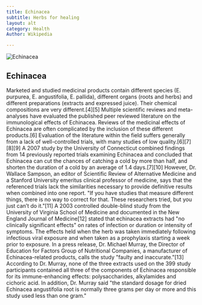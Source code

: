 ```yaml
---
title: Echinacea
subtitle: Herbs for healing
layout: alt
category: Health
Author: Wikipedia

---
```


![Echinacea](http://upload.wikimedia.org/wikipedia/commons/b/b4/EchinaceaPurpureaMaxima1a.UME.JPG)

## Echinacea

Marketed and studied medicinal products contain different species (E. purpurea, E. angustifolia, E. pallida), different organs (roots and herbs) and different preparations (extracts and expressed juice). Their chemical compositions are very different.[4][5]
Multiple scientific reviews and meta-analyses have evaluated the published peer reviewed literature on the immunological effects of Echinacea. Reviews of the medicinal effects of Echinacea are often complicated by the inclusion of these different products.[6] Evaluation of the literature within the field suffers generally from a lack of well-controlled trials, with many studies of low quality.[6][7][8][9]
A 2007 study by the University of Connecticut combined findings from 14 previously reported trials examining Echinacea and concluded that Echinacea can cut the chances of catching a cold by more than half, and shorten the duration of a cold by an average of 1.4 days.[7][10] However, Dr. Wallace Sampson, an editor of Scientific Review of Alternative Medicine and a Stanford University emeritus clinical professor of medicine, says that the referenced trials lack the similarities necessary to provide definitive results when combined into one report. "If you have studies that measure different things, there is no way to correct for that. These researchers tried, but you just can’t do it."[11]
A 2003 controlled double-blind study from the University of Virginia School of Medicine and documented in the New England Journal of Medicine[12] stated that echinacea extracts had "no clinically significant effects" on rates of infection or duration or intensity of symptoms. The effects held when the herb was taken immediately following infectious viral exposure and when taken as a prophylaxis starting a week prior to exposure. In a press release, Dr. Michael Murray, the Director of Education for Factors Group of Nutritional Companies, a manufacturer of Echinacea-related products, calls the study "faulty and inaccurate."[13] According to Dr. Murray, none of the three extracts used on the 399 study participants contained all three of the components of Echinacea responsible for its immune-enhancing effects: polysaccharides, alkylamides and cichoric acid. In addition, Dr. Murray said "the standard dosage for dried Echinacea angustifolia root is normally three grams per day or more and this study used less than one gram."